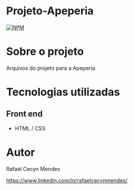 # Projeto-Apeperia
[![NPM](https://img.shields.io/npm/l/react)](https://github.com/RafaelCecyn/Layouts-Responsitivos-trabalhando-com-layout-mobile/blob/main/LICENSE) 

# Sobre o projeto
Arquivos do projeto para a Apeperia



# Tecnologias utilizadas
## Front end
- HTML / CSS


# Autor

Rafael Cecyn Mendes

https://www.linkedin.com/in/rafaelcecynmendes/
